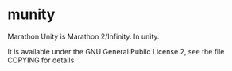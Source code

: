 # munity
Marathon Unity is Marathon 2/Infinity. In unity.

It is available under the GNU General Public License 2, see the file
COPYING for details.